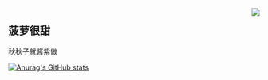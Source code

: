 <img align="right" src="https://count.getloli.com/get/@:NiKuliCat?theme=rule35">

## 菠萝很甜
秋秋子就酱紫做



[![Anurag's GitHub stats](https://github-readme-stats.vercel.app/api?username=NiKuliCat)](https://github.com/anuraghazra/github-readme-stats)
